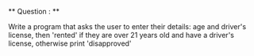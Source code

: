 ** Question : **

 Write a program that asks the user to enter their details: age and 
driver's license, then 'rented' if they are over 21 years old and have a 
driver's license, otherwise print 'disapproved' 
